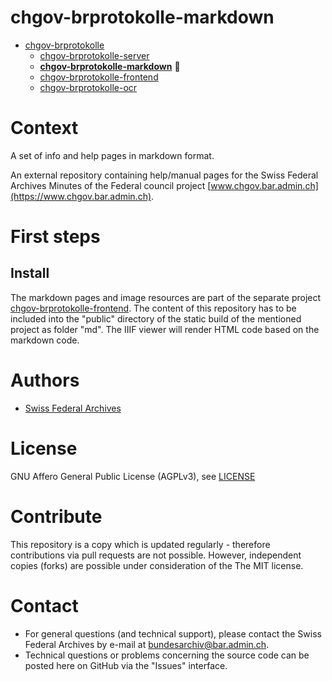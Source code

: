 # chgov-brprotokolle-markdown

- [chgov-brprotokolle](https://github.com/SwissFederalArchives/chgov-brprotokolle)
  - [chgov-brprotokolle-server](https://github.com/SwissFederalArchives/chgov-brprotokolle-server)
  - **[chgov-brprotokolle-markdown](https://github.com/SwissFederalArchives/chgov-brprotokolle-markdown)** :triangular_flag_on_post:
  - [chgov-brprotokolle-frontend](https://github.com/SwissFederalArchives/chgov-brprotokolle-frontend)
  - [chgov-brprotokolle-ocr](https://github.com/SwissFederalArchives/chgov-brprotokolle-ocr)

# Context

A set of info and help pages in markdown format.

An external repository containing help/manual pages for the Swiss Federal Archives Minutes of the Federal
council project [www.chgov.bar.admin.ch](https://www.chgov.bar.admin.ch).

# First steps

## Install

The markdown pages and image resources are part of the separate project [chgov-brprotokolle-frontend](https://github.com/SwissFederalArchives/chgov-brprotokolle-frontend).
The content of this repository has to be included into the "public" directory of the static build of the mentioned project as
folder "md". The IIIF viewer will render HTML code based on the markdown code.

# Authors

- [Swiss Federal Archives](https://www.bar.admin.ch/)

# License

GNU Affero General Public License (AGPLv3), see [LICENSE](LICENSE)

# Contribute

This repository is a copy which is updated regularly - therefore contributions via pull requests are not possible. However, independent copies (forks) are possible under consideration of the The MIT license.

# Contact

- For general questions (and technical support), please contact the Swiss Federal Archives by e-mail at bundesarchiv@bar.admin.ch.
- Technical questions or problems concerning the source code can be posted here on GitHub via the "Issues" interface.
